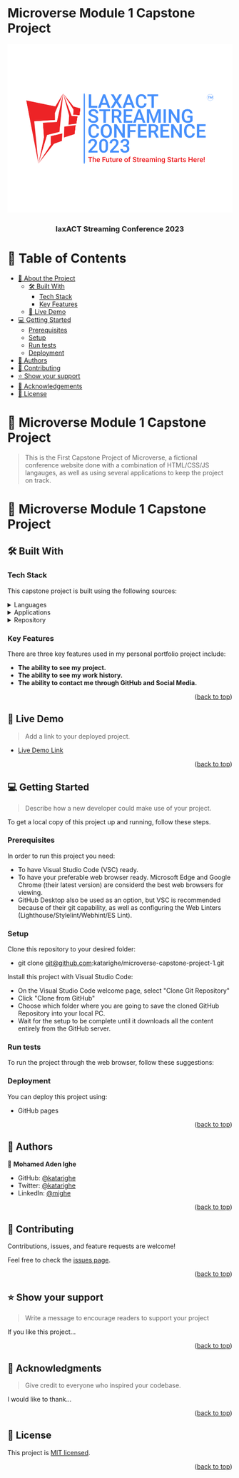 # Microverse Module 1 Capstone Project
<a name="readme-top"></a>

<div align="center">
  <!-- You are encouraged to replace this logo with your own! Otherwise you can also remove it. -->
  <img src="https://github.com/katarighe/microverse-capstone-project-1/blob/draft-version/images/logo/laxact-streaming-conference-2023.png"  height="auto" />
  <br/>

  <h3><b>laxACT Streaming Conference 2023</b></h3>

</div>

<!-- TABLE OF CONTENTS -->
# 📗 Table of Contents

- [📖 About the Project](#about-project)
  - [🛠 Built With](#built-with)
    - [Tech Stack](#tech-stack)
    - [Key Features](#key-features)
  - [🚀 Live Demo](#live-demo)
- [💻 Getting Started](#getting-started)
  - [Prerequisites](#prerequisites)
  - [Setup](#setup)
  - [Run tests](#run-tests)
  - [Deployment](#deployment)
- [👥 Authors](#authors)
- [🤝 Contributing](#contributing)
- [⭐️ Show your support](#support)
- [🙏 Acknowledgements](#acknowledgements)
- [📝 License](#license)

<!-- PROJECT DESCRIPTION -->
# 📖 Microverse Module 1 Capstone Project<a name="about-project"></a>

> This is the First Capstone Project of Microverse, a fictional conference website done with a combination of HTML/CSS/JS langauges, as well as using several applications to keep the project on track.

# 📖 Microverse Module 1 Capstone Project <a name="about-project"></a>

## 🛠 Built With <a name="built-with"></a>

### Tech Stack <a name="tech-stack"></a>
This capstone project is built using the following sources:

<details>
  <summary>Languages</summary>
  <ul>
    <li><a href="https://html.com/">HTML</a></li>
    <li><a href="https://www.w3schools.com/css/">CSS</a></li>
    <li><a href="https://www.javascript.com/">JavaScript</a></li>
  </ul>
</details>

<details>
  <summary>Applications</summary>
  <ul>
    <li><a href="https://code.visualstudio.com/">Visual Studio Code</a></li>
    <li><a href="https://getbootstrap.com/">Bootstrap</a></li>
  </ul>
</details>

<details>
<summary>Repository</summary>
  <ul>
    <li><a href="https://git-scm.com/">Git</a></li>
    <li><a href="https://www.github.com/">Github</a></li>
    <li><a href="https://pages.github.com/">Github Pages</a></li>
  </ul>
</details>

<!-- Features -->
### Key Features <a name="key-features"></a>
There are three key features used in my personal portfolio project include: 

- **The ability to see my project.**
- **The ability to see my work history.**
- **The ability to contact me through GitHub and Social Media.**

<p align="right">(<a href="#readme-top">back to top</a>)</p>

<!-- LIVE DEMO -->

## 🚀 Live Demo <a name="live-demo"></a>

> Add a link to your deployed project.

- [Live Demo Link](https://google.com)

<p align="right">(<a href="#readme-top">back to top</a>)</p>

<!-- GETTING STARTED -->
## 💻 Getting Started <a name="getting-started"></a>

> Describe how a new developer could make use of your project.

To get a local copy of this project up and running, follow these steps.

### Prerequisites
In order to run this project you need:

- To have Visual Studio Code (VSC) ready. 
- To have your preferable web browser ready. Microsoft Edge and Google Chrome (their latest version) are considerd the best web browsers for viewing. 
- GitHub Desktop also be used as an option, but VSC is recommended because of their git capability, as well as configuring the Web Linters (Lighthouse/Stylelint/Webhint/ES Lint).

### Setup
Clone this repository to your desired folder:

-  git clone git@github.com:katarighe/microverse-capstone-project-1.git

Install this project with Visual Studio Code:

- On the Visual Studio Code welcome page, select "Clone Git Repository"
- Click "Clone from GitHub"
- Choose which folder where you are going to save the cloned GitHub Repository into your local PC. 
- Wait for the setup to be complete until it downloads all the content entirely from the GitHub server.

### Run tests

To run the project through the web browser, follow these suggestions:

<!--
Example command:

```sh
  bin/rails test test/models/article_test.rb
```
--->

### Deployment
You can deploy this project using:
- GitHub pages 

<p align="right">(<a href="#readme-top">back to top</a>)</p>

<!-- AUTHORS -->
## 👥 Authors <a name="authors"></a>
👤 **Mohamed Aden Ighe**

- GitHub: [@katarighe](https://github.com/katarighe)
- Twitter: [@katarighe](https://twitter.com/katarighe)
- LinkedIn: [@mighe](https://linkedin.com/in/mighe)

<p align="right">(<a href="#readme-top">back to top</a>)</p>

<!-- CONTRIBUTING -->

## 🤝 Contributing <a name="contributing"></a>

Contributions, issues, and feature requests are welcome!

Feel free to check the [issues page](../../issues/).

<p align="right">(<a href="#readme-top">back to top</a>)</p>

<!-- SUPPORT -->

## ⭐️ Show your support <a name="support"></a>

> Write a message to encourage readers to support your project

If you like this project...

<p align="right">(<a href="#readme-top">back to top</a>)</p>

<!-- ACKNOWLEDGEMENTS -->

## 🙏 Acknowledgments <a name="acknowledgements"></a>

> Give credit to everyone who inspired your codebase.

I would like to thank...

<p align="right">(<a href="#readme-top">back to top</a>)</p>

<!-- LICENSE -->
## 📝 License <a name="license"></a>

This project is <a href="https://github.com/katarighe/microverse-capstone-project-1/blob/main/LICENSE">MIT licensed</a>.

<p align="right">(<a href="#readme-top">back to top</a>)</p>
